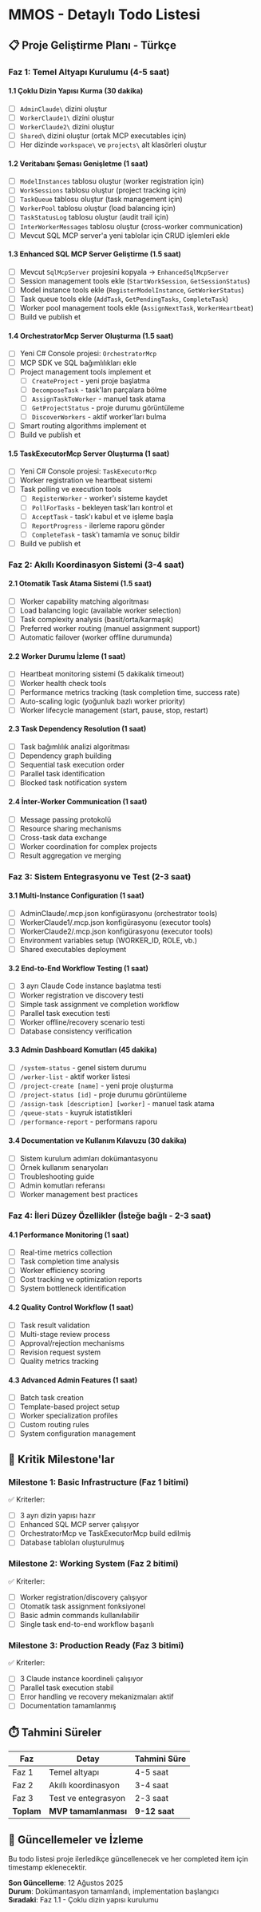 # MMOS - Detaylı Todo Listesi

## 📋 Proje Geliştirme Planı - Türkçe

### Faz 1: Temel Altyapı Kurulumu (4-5 saat)

#### 1.1 Çoklu Dizin Yapısı Kurma (30 dakika)
- [ ] `AdminClaude\` dizini oluştur
- [ ] `WorkerClaude1\` dizini oluştur  
- [ ] `WorkerClaude2\` dizini oluştur
- [ ] `Shared\` dizini oluştur (ortak MCP executables için)
- [ ] Her dizinde `workspace\` ve `projects\` alt klasörleri oluştur

#### 1.2 Veritabanı Şeması Genişletme (1 saat)
- [ ] `ModelInstances` tablosu oluştur (worker registration için)
- [ ] `WorkSessions` tablosu oluştur (project tracking için)  
- [ ] `TaskQueue` tablosu oluştur (task management için)
- [ ] `WorkerPool` tablosu oluştur (load balancing için)
- [ ] `TaskStatusLog` tablosu oluştur (audit trail için)
- [ ] `InterWorkerMessages` tablosu oluştur (cross-worker communication)
- [ ] Mevcut SQL MCP server'a yeni tablolar için CRUD işlemleri ekle

#### 1.3 Enhanced SQL MCP Server Geliştirme (1.5 saat)
- [ ] Mevcut `SqlMcpServer` projesini kopyala → `EnhancedSqlMcpServer`
- [ ] Session management tools ekle (`StartWorkSession`, `GetSessionStatus`)
- [ ] Model instance tools ekle (`RegisterModelInstance`, `GetWorkerStatus`)  
- [ ] Task queue tools ekle (`AddTask`, `GetPendingTasks`, `CompleteTask`)
- [ ] Worker pool management tools ekle (`AssignNextTask`, `WorkerHeartbeat`)
- [ ] Build ve publish et

#### 1.4 OrchestratorMcp Server Oluşturma (1.5 saat)
- [ ] Yeni C# Console projesi: `OrchestratorMcp`
- [ ] MCP SDK ve SQL bağımlılıkları ekle
- [ ] Project management tools implement et
  - [ ] `CreateProject` - yeni proje başlatma
  - [ ] `DecomposeTask` - task'ları parçalara bölme
  - [ ] `AssignTaskToWorker` - manuel task atama
  - [ ] `GetProjectStatus` - proje durumu görüntüleme
  - [ ] `DiscoverWorkers` - aktif worker'ları bulma
- [ ] Smart routing algorithms implement et
- [ ] Build ve publish et

#### 1.5 TaskExecutorMcp Server Oluşturma (1 saat)
- [ ] Yeni C# Console projesi: `TaskExecutorMcp`
- [ ] Worker registration ve heartbeat sistemi
- [ ] Task polling ve execution tools
  - [ ] `RegisterWorker` - worker'ı sisteme kaydet
  - [ ] `PollForTasks` - bekleyen task'ları kontrol et
  - [ ] `AcceptTask` - task'ı kabul et ve işleme başla
  - [ ] `ReportProgress` - ilerleme raporu gönder
  - [ ] `CompleteTask` - task'ı tamamla ve sonuç bildir
- [ ] Build ve publish et

### Faz 2: Akıllı Koordinasyon Sistemi (3-4 saat)

#### 2.1 Otomatik Task Atama Sistemi (1.5 saat)
- [ ] Worker capability matching algoritması
- [ ] Load balancing logic (available worker selection)
- [ ] Task complexity analysis (basit/orta/karmaşık)
- [ ] Preferred worker routing (manuel assignment support)
- [ ] Automatic failover (worker offline durumunda)

#### 2.2 Worker Durumu İzleme (1 saat)
- [ ] Heartbeat monitoring sistemi (5 dakikalık timeout)
- [ ] Worker health check tools
- [ ] Performance metrics tracking (task completion time, success rate)
- [ ] Auto-scaling logic (yoğunluk bazlı worker priority)
- [ ] Worker lifecycle management (start, pause, stop, restart)

#### 2.3 Task Dependency Resolution (1 saat)
- [ ] Task bağımlılık analizi algoritması
- [ ] Dependency graph building
- [ ] Sequential task execution order
- [ ] Parallel task identification
- [ ] Blocked task notification system

#### 2.4 İnter-Worker Communication (1 saat)
- [ ] Message passing protokolü
- [ ] Resource sharing mechanisms
- [ ] Cross-task data exchange
- [ ] Worker coordination for complex projects
- [ ] Result aggregation ve merging

### Faz 3: Sistem Entegrasyonu ve Test (2-3 saat)

#### 3.1 Multi-Instance Configuration (1 saat)
- [ ] AdminClaude/.mcp.json konfigürasyonu (orchestrator tools)
- [ ] WorkerClaude1/.mcp.json konfigürasyonu (executor tools)
- [ ] WorkerClaude2/.mcp.json konfigürasyonu (executor tools)
- [ ] Environment variables setup (WORKER_ID, ROLE, vb.)
- [ ] Shared executables deployment

#### 3.2 End-to-End Workflow Testing (1 saat)
- [ ] 3 ayrı Claude Code instance başlatma testi
- [ ] Worker registration ve discovery testi
- [ ] Simple task assignment ve completion workflow
- [ ] Parallel task execution testi
- [ ] Worker offline/recovery scenario testi
- [ ] Database consistency verification

#### 3.3 Admin Dashboard Komutları (45 dakika)
- [ ] `/system-status` - genel sistem durumu
- [ ] `/worker-list` - aktif worker listesi
- [ ] `/project-create [name]` - yeni proje oluşturma
- [ ] `/project-status [id]` - proje durumu görüntüleme
- [ ] `/assign-task [description] [worker]` - manuel task atama
- [ ] `/queue-stats` - kuyruk istatistikleri
- [ ] `/performance-report` - performans raporu

#### 3.4 Documentation ve Kullanım Kılavuzu (30 dakika)
- [ ] Sistem kurulum adımları dokümantasyonu
- [ ] Örnek kullanım senaryoları
- [ ] Troubleshooting guide
- [ ] Admin komutları referansı
- [ ] Worker management best practices

### Faz 4: İleri Düzey Özellikler (İsteğe bağlı - 2-3 saat)

#### 4.1 Performance Monitoring (1 saat)
- [ ] Real-time metrics collection
- [ ] Task completion time analysis
- [ ] Worker efficiency scoring
- [ ] Cost tracking ve optimization reports
- [ ] System bottleneck identification

#### 4.2 Quality Control Workflow (1 saat)
- [ ] Task result validation
- [ ] Multi-stage review process
- [ ] Approval/rejection mechanisms
- [ ] Revision request system
- [ ] Quality metrics tracking

#### 4.3 Advanced Admin Features (1 saat)
- [ ] Batch task creation
- [ ] Template-based project setup
- [ ] Worker specialization profiles
- [ ] Custom routing rules
- [ ] System configuration management

## 🎯 Kritik Milestone'lar

### Milestone 1: Basic Infrastructure (Faz 1 bitimi)
✅ Kriterler:
- [ ] 3 ayrı dizin yapısı hazır
- [ ] Enhanced SQL MCP server çalışıyor
- [ ] OrchestratorMcp ve TaskExecutorMcp build edilmiş
- [ ] Database tabloları oluşturulmuş

### Milestone 2: Working System (Faz 2 bitimi)
✅ Kriterler:
- [ ] Worker registration/discovery çalışıyor
- [ ] Otomatik task assignment fonksiyonel
- [ ] Basic admin commands kullanılabilir
- [ ] Single task end-to-end workflow başarılı

### Milestone 3: Production Ready (Faz 3 bitimi)
✅ Kriterler:
- [ ] 3 Claude instance koordineli çalışıyor
- [ ] Parallel task execution stabil
- [ ] Error handling ve recovery mekanizmaları aktif
- [ ] Documentation tamamlanmış

## ⏱️ Tahmini Süreler

| Faz | Detay | Tahmini Süre |
|-----|-------|--------------|
| Faz 1 | Temel altyapı | 4-5 saat |
| Faz 2 | Akıllı koordinasyon | 3-4 saat |  
| Faz 3 | Test ve entegrasyon | 2-3 saat |
| **Toplam** | **MVP tamamlanması** | **9-12 saat** |

## 🔄 Güncellemeler ve İzleme

Bu todo listesi proje ilerledikçe güncellenecek ve her completed item için timestamp eklenecektir.

**Son Güncelleme**: 12 Ağustos 2025  
**Durum**: Dokümantasyon tamamlandı, implementation başlangıcı  
**Sıradaki**: Faz 1.1 - Çoklu dizin yapısı kurulumu